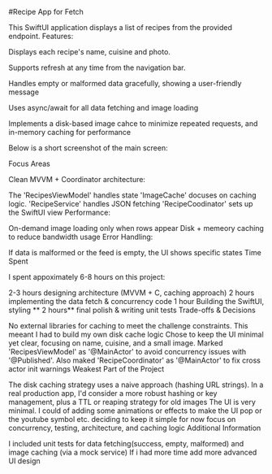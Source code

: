 #Recipe App for Fetch

This SwiftUI application displays a list of recipes from the provided endpoint. Features:

Displays each recipe's name, cuisine and photo.

Supports refresh at any time from the navigation bar.

Handles empty or malformed data gracefully, showing a user-friendly message

Uses async/await for all data fetching and image loading

Implements a disk-based image cahce to minimize repeated requests, and in-memory caching for performance

Below is a short screenshot of the main screen:


Focus Areas

Clean MVVM + Coordinator architecture:

The 'RecipesViewModel' handles state
'ImageCache' docuses on caching logic.
'RecipeService' handles JSON fetching
'RecipeCoodinator' sets up the SwiftUI view
Performance:

On-demand image loading only when rows appear
Disk + memeory caching to reduce bandwidth usage
Error Handling:

If data is malformed or the feed is empty, the UI shows specific states
Time Spent

I spent appoximately 6-8 hours on this project:

2-3 hours designing architecture (MVVM + C, caching approach)
2 hours implementing the data fetch & concurrency code
1 hour Building the SwiftUI, styling
** 2 hours** final polish & writing unit tests
Trade-offs & Decisions

No external libraries for caching to meet the challenge constraints. This meeant I had to build my own disk cache logic
Chose to keep the UI minimal yet clear, focusing on name, cuisine, and a small image.
Marked 'RecipesViewModel' as '@MainActor' to avoid concurrency issues with '@Published'. Also maked 'RecipeCoordinator' as '@MainActor' to fix cross actor init warnings
Weakest Part of the Project

The disk caching strategy uses a naive approach (hashing URL strings). In a real production app, I'd consider a more robust hashing or key management, plus a TTL or reaping strategy for old images
The UI is very minimal. I could of adding some animations or effects to make the UI pop or the youtube symbol etc. deciding to keep it simple for now focus on concurrency, testing, architecture, and caching logic
Additional Information

I included unit tests for data fetching(success, empty, malformed) and image caching (via a mock service)
If i had more time add more advanced UI design
